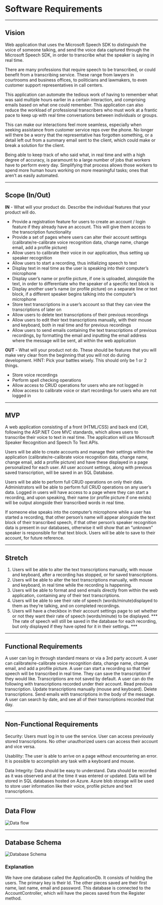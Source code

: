# Software Requirements

---
## Vision
Web application that uses the Microsoft Speech SDK to distinguish the voice of someone talking, and send the voice data captured through the Microsoft Speech SDK, in order to transcribe what the speaker is saying in real time.

There are many professions that require speech to be transcribed, or could benefit from a transcribing service. These range from lawyers in courtrooms and business offices, to politicians and lawmakers, to even customer support representatives in call centers.

This application can automate the tedious work of having to remember what was said multiple hours earlier in a certain interaction, and comprising emails based on what one could remember. This application can also reduce the workload of professional transcribers who must work at a frantic pace to keep up with real time conversations between individuals or groups.

This can make our interactions feel more seamless, especially when seeking assistance from customer service reps over the phone. No longer will there be a worry that the representative has forgotten something, or a detail left out from a summary email sent to the client, which could make or break a solution for the client.

Being able to keep track of who said what, in real time and with a high degree of accuracy, is paramount to a large number of jobs that workers have to perform every day. Simplifying that process allows those workers to spend more human hours working on more meaningful tasks; ones that aren’t as easily automated.

---
## Scope (In/Out)
**IN** - What will your product do. Describe the individual features that your product will do.
 - Provide a registration feature for users to create an account / login feature if they already have an account. This will give them access to the transcription functionality
 - Provide a set of pages where users can alter their account settings (calibrate/re-calibrate voice recognition data, change name, change email, add a profile picture)
 - Allow users to calibrate their voice in our application, thus setting up speaker recognition
 - Allow users to start a recording, thus initializing speech to text
 - Display text in real time as the user is speaking into their computer’s microphone
 - Display user’s name or profile picture, if one is uploaded, alongside the text, in order to differentiate who the speaker of a specific text block is
 - Display another user’s name (or profile picture) on a separate line or text block, if a different speaker begins talking into the computer’s microphone
 - Store text transcriptions in a user’s account so that they can view the transcriptions of later on
 - Allow users to delete text transcriptions of their previous recordings
 - Allow users to edit their text transcriptions manually, with their mouse and keyboard, both in real time and for previous recordings
 - Allow users to send emails containing the text transcriptions of previous recordings, by formatting the email and inputting the email address where the message will be sent, all within the web application

**OUT** - What will your product not do. These should be features that you will make very clear from the beginning that you will not do during development. HINT: Pick your battles wisely. This should only be 1 or 2 things.
 - Store voice recordings
 - Perform spell checking operations
 - Allow access to CRUD operations for users who are not logged in
 - Allow access to calibrate voice or start recordings for users who are not logged in

---
## MVP
A web application consisting of a front (HTML/CSS) and back end (C#), following the ASP.NET Core MVC standards, which allows users to transcribe their voice to text in real time. The application will use Microsoft Speaker Recognition and Speech To Text APIs. 

Users will be able to create accounts and manage their settings within the application (calibrate/re-calibrate voice recognition data, change name, change email, add a profile picture) and have these displayed in a page personalized for each user. All user account settings, along with previous saved transcription, will be saved in an SQL Database. 

Users will be able to perform full CRUD operations on only their data. Administrators will be able to perform full CRUD operations on any user’s data. Logged in users will have access to a page where they can start a recording, and upon speaking, their name (or profile picture if one exists) will be output alongside their transcribed words in real time. 

If someone else speaks into the computer’s microphone while a user has started a recording, that other person’s name will appear alongside the text block of their transcribed speech, if that other person’s speaker recognition data is present in our databases, otherwise it will show that an “unknown” speaker is responsible for that text block. Users will be able to save to their account, for future reference.

---
## Stretch
1. Users will be able to alter the text transcriptions manually, with mouse and keyboard, after a recording has stopped, or for saved transcriptions.
2. Users will be able to alter the text transcriptions manually, with mouse and keyboard, in real time while the recording is happening.
3. Users will be able to format and send emails directly from within the web application, containing any of their text transcriptions.
4. Users will be able to see their rate of speech (words/minute)displayed to them as they’re talking, and on completed recordings.
5. Users will have a checkbox in their account settings page to set whether or not they want their rate of speech (words/minute) to be displayed. *** The rate of speech will still be saved in the database for each recording, but only displayed if they have opted for it in their settings. ***

---
## Functional Requirements
A user can log in through standard means or via a 3rd party account.
A user can calibrate/re-calibrate voice recognition data, change name, change email, and add a profile picture.
A user can start a recording so that their speech will be transcribed in real time.
They can save the transcription if they would like.
Transcriptions are not saved by default.
A user can do the following with transcriptions recorded under their account.
Read previous transcription.
Update transcriptions manually (mouse and keyboard).
Delete transcriptions.
Send emails with transcriptions in the body of the message.
A user can search by date, and see all of their transcriptions recorded that day.

---
## Non-Functional Requirements
Security: Users must log in to use the service.  User can access previously stored transcriptions.  No other unauthorized users can access their account and vice versa.

Usability: The user is able to arrive on a page without encountering an error. It is possible to accomplish any task with a keyboard and mouse. 

Data Integrity: Data should be easy to understand. Data should be recorded as it was observed and at the time it was entered or updated. Data will be stored in SQL databases hosted on Azure.  Azure blob storage will be used to store user information like their voice, profile picture and text transcriptions.

---
## Data Flow
![Data flow](~/images/DataFlow.JPG)

---
## Database Schema
![Database Schema](~/images/DBSchema.JPG)

### Explanation 
We have one database called the ApplicationDb. It consists of holding the users. The primary key is their Id. The other pieces saved are their first name, last name, email and password. This database is connected to the AccountController, which will have the pieces saved from the Register method. 
